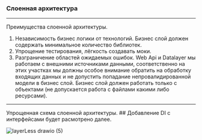 ### Слоенная архитектура
------

Преимущества слоенной архитектуры. 
  1.  Независимость бизнес логики от технологий. Бизнес слой должен содержать минимальное количество библиотек.
  2. Упрощение тестирования, лёгкость создавать моки. 
  3. Разграничение областей ожидаемых ошибок. Web Api и Datalayer мы работаем с внешними источниками данными, соответственно на этих участках мы должны особое внимание обратить на обработку входящих данных и не допустить попадание непровалидированной модели в бизнес слой. Бизнес слой должен работать только с объектами (не допускается работа с файлами какими либо ресурсами).

------
Упрощенная схема слоенной архитектуры. ## Добавление DI c интерфейсами будет расмотрено далее.

![layerLess drawio (5)](https://user-images.githubusercontent.com/55326490/180642644-e586ffb8-2ba1-4230-9a58-ecfb35d19e6f.png)
